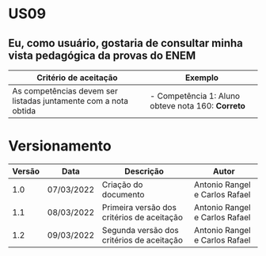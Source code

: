 # US09

## Eu, como usuário, gostaria de consultar minha vista pedagógica da provas do ENEM

| Critério de aceitação                                           | Exemplo                                             |
| --------------------------------------------------------------- | --------------------------------------------------- |
| As competências devem ser listadas juntamente com a nota obtida | - Competência 1: Aluno obteve nota 160: **Correto** |

# Versionamento

| Versão | Data       | Descrição                                  | Autor                          |
| ------ | ---------- | ------------------------------------------ | ------------------------------ |
| 1.0    | 07/03/2022 | Criação do documento                       | Antonio Rangel e Carlos Rafael |
| 1.1    | 08/03/2022 | Primeira versão dos critérios de aceitação | Antonio Rangel e Carlos Rafael |
| 1.2    | 09/03/2022 | Segunda versão dos critérios de aceitação  | Antonio Rangel e Carlos Rafael |
